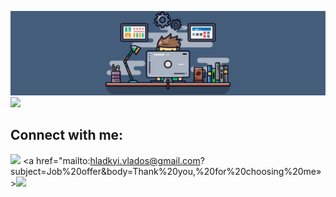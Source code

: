 ![Header](https://github.com/JIboJIb/JIboJIb/blob/main/Assets/header.jpg)
![](https://komarev.com/ghpvc/?username=JIboJIb)
## Connect with me:
<p align="left">

<a href = "https://www.linkedin.com/in/vlad-hladkyi/"><img src="https://img.icons8.com/fluent/48/000000/linkedin.png"/></a>
<a href="mailto:hladkyi.vlados@gmail.com?subject=Job%20offer&body=Thank%20you,%20for%20choosing%20me»></a><img src="https://img.icons8.com/color/48/000000/apple-mail.png"/>
